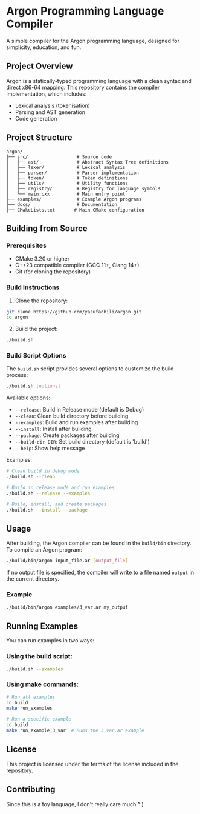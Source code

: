 # Argon Programming Language Compiler

A simple compiler for the Argon programming language, designed for simplicity, education, and fun.

## Project Overview

Argon is a statically-typed programming language with a clean syntax and direct x86-64 mapping. This repository contains the compiler implementation, which includes:

- Lexical analysis (tokenisation)
- Parsing and AST generation
- Code generation

## Project Structure

```
argon/
├── src/                  # Source code
│   ├── ast/              # Abstract Syntax Tree definitions
│   ├── lexer/            # Lexical analysis
│   ├── parser/           # Parser implementation
│   ├── token/            # Token definitions
│   ├── utils/            # Utility functions
│   ├── registry/         # Registry for language symbols
│   └── main.cxx          # Main entry point
├── examples/             # Example Argon programs
├── docs/                 # Documentation
├── CMakeLists.txt       # Main CMake configuration
```

## Building from Source

### Prerequisites

- CMake 3.20 or higher
- C++23 compatible compiler (GCC 11+, Clang 14+)
- Git (for cloning the repository)

### Build Instructions

1. Clone the repository:

```bash
git clone https://github.com/yasufadhili/argon.git
cd argon
```

2. Build the project:

```bash
./build.sh
```

### Build Script Options

The `build.sh` script provides several options to customize the build process:

```bash
./build.sh [options]
```

Available options:

- `--release`: Build in Release mode (default is Debug)
- `--clean`: Clean build directory before building
- `--examples`: Build and run examples after building
- `--install`: Install after building
- `--package`: Create packages after building
- `--build-dir DIR`: Set build directory (default is 'build')
- `--help`: Show help message

Examples:

```bash
# Clean build in debug mode
./build.sh --clean

# Build in release mode and run examples
./build.sh --release --examples

# Build, install, and create packages
./build.sh --install --package
```

## Usage

After building, the Argon compiler can be found in the `build/bin` directory. To compile an Argon program:

```bash
./build/bin/argon input_file.ar [output_file]
```

If no output file is specified, the compiler will write to a file named `output` in the current directory.

### Example

```bash
./build/bin/argon examples/3_var.ar my_output
```

## Running Examples

You can run examples in two ways:

### Using the build script:

```bash
./build.sh --examples
```

### Using make commands:

```bash
# Run all examples
cd build
make run_examples

# Run a specific example
cd build
make run_example_3_var  # Runs the 3_var.ar example
```

## License

This project is licensed under the terms of the license included in the repository.

## Contributing

Since this is a toy language, I don't really care much ^:)
